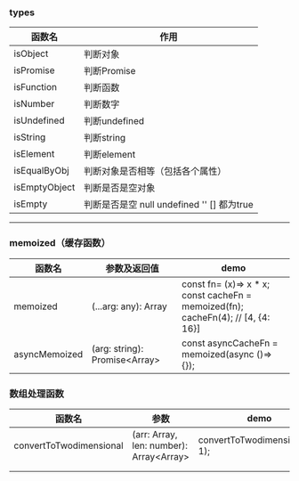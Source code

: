 ### types

| 函数名        | 作用                                       |
| ------------- | ------------------------------------------ |
| isObject      | 判断对象                                   |
| isPromise     | 判断Promise                                |
| isFunction    | 判断函数                                   |
| isNumber      | 判断数字                                   |
| isUndefined   | 判断undefined                              |
| isString      | 判断string                                 |
| isElement     | 判断element                                |
| isEqualByObj  | 判断对象是否相等（包括各个属性）           |
| isEmptyObject | 判断是否是空对象                           |
| isEmpty       | 判断是否是空 null undefined '' [] 都为true |

------

### memoized（缓存函数）

| 函数名        | 参数及返回值                       | demo                                                         |
| ------------- | ---------------------------------- | ------------------------------------------------------------ |
| memoized      | (...arg: any): Array<any>          | const fn= (x)=> x * x;<br />const cacheFn = memoized(fn);<br />cacheFn(4); // [4, {4: 16}] |
| asyncMemoized | (arg: string): Promise<Array<any>> | const asyncCacheFn = memoized(async ()=> {});                |

### 数组处理函数

| 函数名                  | 参数                                              | demo                            |
| ----------------------- | ------------------------------------------------- | ------------------------------- |
| convertToTwodimensional | (arr: Array<any>, len: number): Array<Array<any>> | convertToTwodimensional([], 1); |
|                         |                                                   |                                 |
|                         |                                                   |                                 |



